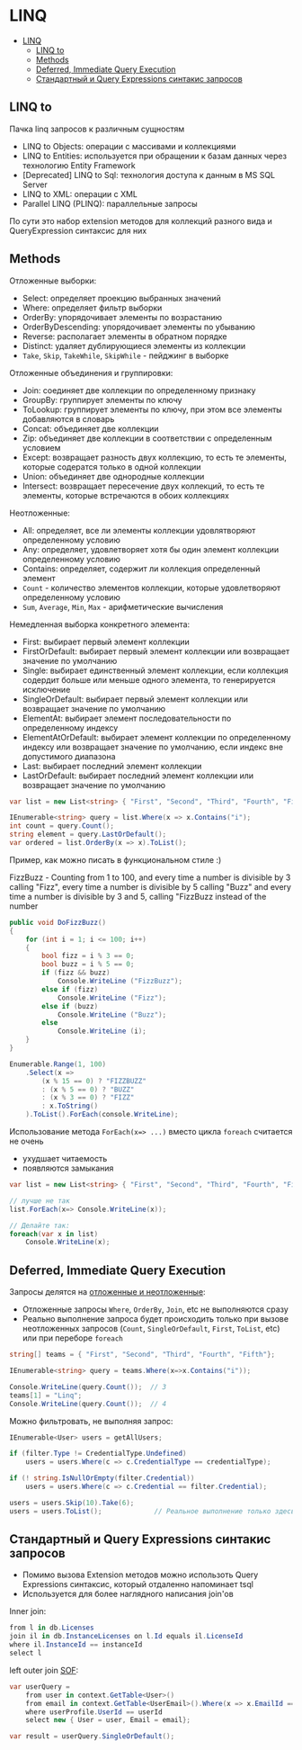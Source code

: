 # LINQ

<!-- TOC -->

- [LINQ](#linq)
  - [LINQ to](#linq-to)
  - [Methods](#methods)
  - [Deferred, Immediate Query Execution](#deferred-immediate-query-execution)
  - [Стандартный и Query Expressions синтакис запросов](#стандартный-и-query-expressions-синтакис-запросов)

<!-- /TOC -->

<div style="page-break-after: always;"></div>

## LINQ to

Пачка linq запросов к различным сущностям

- LINQ to Objects: операции с массивами и коллекциями
- LINQ to Entities: используется при обращении к базам данных через технологию Entity Framework
- [Deprecated] LINQ to Sql: технология доступа к данным в MS SQL Server
- LINQ to XML: операции с XML
- Parallel LINQ (PLINQ): параллельные запросы

По сути это набор extension методов для коллекций разного вида и QueryExpression синтаксис для них

<div style="page-break-after: always;"></div>

## Methods

Отложенные выборки:

- Select: определяет проекцию выбранных значений
- Where: определяет фильтр выборки
- OrderBy: упорядочивает элементы по возрастанию
- OrderByDescending: упорядочивает элементы по убыванию
- Reverse: располагает элементы в обратном порядке
- Distinct: удаляет дублирующиеся элементы из коллекции
- `Take`, `Skip`, `TakeWhile`, `SkipWhile` - пейджинг в выборке

<div style="page-break-after: always;"></div>

Отложенные объединения и группировки:

- Join: соединяет две коллекции по определенному признаку
- GroupBy: группирует элементы по ключу
- ToLookup: группирует элементы по ключу, при этом все элементы добавляются в словарь
- Concat: объединяет две коллекции
- Zip: объединяет две коллекции в соответствии с определенным условием
- Except: возвращает разность двух коллекцию, то есть те элементы, которые содератся только в одной коллекции
- Union: объединяет две однородные коллекции
- Intersect: возвращает пересечение двух коллекций, то есть те элементы, которые встречаются в обоих коллекциях

<div style="page-break-after: always;"></div>

Неотложенные:

- All: определяет, все ли элементы коллекции удовлятворяют определенному условию
- Any: определяет, удовлетворяет хотя бы один элемент коллекции определенному условию
- Contains: определяет, содержит ли коллекция определенный элемент
- `Count` - количество элементов коллекции, которые удовлетворяют определенному условию
- `Sum`, `Average`, `Min`, `Max` - арифметические вычисления

<div style="page-break-after: always;"></div>

Немедленная выборка конкретного элемента:

- First: выбирает первый элемент коллекции
- FirstOrDefault: выбирает первый элемент коллекции или возвращает значение по умолчанию
- Single: выбирает единственный элемент коллекции, если коллекция содердит больше или меньше одного элемента, то генерируется исключение
- SingleOrDefault: выбирает первый элемент коллекции или возвращает значение по умолчанию
- ElementAt: выбирает элемент последовательности по определенному индексу
- ElementAtOrDefault: выбирает элемент коллекции по определенному индексу или возвращает значение по умолчанию, если индекс вне допустимого диапазона
- Last: выбирает последний элемент коллекции
- LastOrDefault: выбирает последний элемент коллекции или возвращает значение по умолчанию

<div style="page-break-after: always;"></div>

```cs
var list = new List<string> { "First", "Second", "Third", "Fourth", "Fifth"};

IEnumerable<string> query = list.Where(x => x.Contains("i");
int count = query.Count();
string element = query.LastOrDefault();
var ordered = list.OrderBy(x => x).ToList();
```

<div style="page-break-after: always;"></div>

Пример, как можно писать в функциональном стиле :)

FizzBuzz - Counting from 1 to 100, and
  every time a number is divisible by 3 calling "Fizz",
  every time a number is divisible by 5 calling "Buzz" and
  every time a number is divisible by 3 and 5, calling "FizzBuzz instead of the number

<div style="page-break-after: always;"></div>

```cs
public void DoFizzBuzz()
{
    for (int i = 1; i <= 100; i++)
    {
        bool fizz = i % 3 == 0;
        bool buzz = i % 5 == 0;
        if (fizz && buzz)
            Console.WriteLine ("FizzBuzz");
        else if (fizz)
            Console.WriteLine ("Fizz");
        else if (buzz)
            Console.WriteLine ("Buzz");
        else
            Console.WriteLine (i);
    }
}
```

<div style="page-break-after: always;"></div>

```cs
Enumerable.Range(1, 100)
    .Select(x =>
        (x % 15 == 0) ? "FIZZBUZZ"
        : (x % 5 == 0) ? "BUZZ"
        : (x % 3 == 0) ? "FIZZ"
        : x.ToString()
    ).ToList().ForEach(console.WriteLine);
```

<div style="page-break-after: always;"></div>

Использование метода `ForEach(x=> ...)` вместо цикла `foreach` считается не очень

- ухудшает читаемость
- появляются замыкания

```cs
var list = new List<string> { "First", "Second", "Third", "Fourth", "Fifth"};

// лучше не так
list.ForEach(x=> Console.WriteLine(x));

// Делайте так:
foreach(var x in list)
    Console.WriteLine(x);

```

<div style="page-break-after: always;"></div>

## Deferred, Immediate Query Execution

Запросы делятся на [отложенные и неотложенные](https://msdn.microsoft.com/ru-ru/library/bb738633(v=vs.110).aspx):

- Отложенные запросы `Where`, `OrderBy`, `Join`, etc не выполняются сразу
- Реально выполнение запроса будет происходить только при вызове неотложенных запросов (`Count`, `SingleOrDefault`, `First`, `ToList`, etc) или при переборе `foreach`

```cs
string[] teams = { "First", "Second", "Third", "Fourth", "Fifth"};

IEnumerable<string> query = teams.Where(x=>x.Contains("i"));

Console.WriteLine(query.Count());  // 3
teams[1] = "Linq";
Console.WriteLine(query.Count());  // 4
```

<div style="page-break-after: always;"></div>

Можно фильтровать, не выполняя запрос:

```cs
IEnumerable<User> users = getAllUsers;

if (filter.Type != CredentialType.Undefined)
    users = users.Where(c => c.CredentialType == credentialType);

if (! string.IsNullOrEmpty(filter.Credential))
    users = users.Where(c => c.Credential == filter.Credential);

users = users.Skip(10).Take(6);
users = users.ToList();             // Реальное выполнение только здесь
```

<div style="page-break-after: always;"></div>

## Стандартный и Query Expressions синтакис запросов

- Помимо вызова Extension методов можно использоть Query Expressions синтаксис, который отдаленно напоминает tsql
- Используется для более наглядного написания join'ов

Inner join:

```cs
from l in db.Licenses
join il in db.InstanceLicenses on l.Id equals il.LicenseId
where il.InstanceId == instanceId
select l
```

left outer join [SOF](http://stackoverflow.com/questions/267488/linq-to-sql-multiple-left-outer-joins?rq=1):

```cs
var userQuery =
    from user in context.GetTable<User>()
    from email in context.GetTable<UserEmail>().Where(x => x.EmailId == userProfile.EmailId).DefaultIfEmpty()
    where userProfile.UserId == userId
    select new { User = user, Email = email};

var result = userQuery.SingleOrDefault();
```
